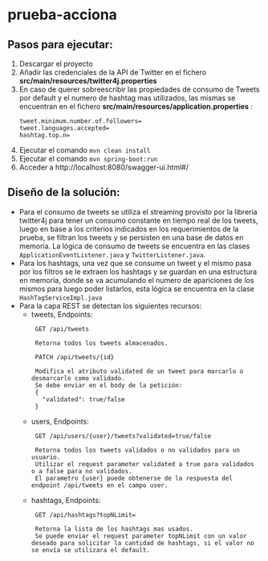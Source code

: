 # prueba-acciona

## Pasos para ejecutar:

1. Descargar el proyecto
2. Añadir las credenciales de la API de Twitter en el fichero **src/main/resources/twitter4j.properties**
3. En caso de querer sobreescribir las propiedades de consumo de Tweets por default y el numero de hashtag mas utilizados, las mismas se encuentran en el fichero **src/main/resources/application.properties** :
	```
	tweet.minimum.number.of.followers=
	tweet.languages.accepted=
	hashtag.top.n=
	```
4. Ejecutar el comando `mvn clean install`
5. Ejecutar el comando `mvn spring-boot:run`
6. Acceder a http://localhost:8080/swagger-ui.html#/

## Diseño de la solución:

- Para el consumo de tweets se utiliza el streaming provisto por la libreria twitter4j para tener un consumo constante en tiempo real de los tweets, luego en base a los criterios indicados en los requerimientos de la prueba, se filtran los tweets y se persisten en una base de datos en memoria. La lógica de consumo de tweets se encuentra en las clases `ApplicationEventListener.java` y `TwitterListener.java`.
- Para los hashtags, una vez que se consume un tweet y el mismo pasa por los filtros se le extraen los hashtags y se guardan en una estructura en memoria, donde se va acumulando el numero de apariciones de los mismos para luego poder listarlos, esta lógica se encuentra en la clase `HashTagServiceImpl.java`
- Para la capa REST se detectan los siguientes recursos:
  - tweets,
  	 Endpoints:
  	 ```
  	  GET /api/tweets
  	  
  	  Retorna todos los tweets almacenados.
  	 ```
  	 ```
  	  PATCH /api/tweets/{id}
  	  
  	  Modifica el atributo validated de un tweet para marcarlo o desmarcarlo como validado. 
  	  Se debe enviar en el body de la petición: 
  	  {
  		"validated": true/false
	  }
  	 ```
  - users,
     Endpoints:
     ```
  	  GET /api/users/{user}/tweets?validated=true/false
  	  
  	  Retorna todos los tweets validados o no validados para un usuario. 
  	  Utilizar el request parameter validated a true para validados o a false para no validados. 
  	  El parametro {user} puede obtenerse de la respuesta del endpoint /api/tweets en el campo user.
  	 ```
  - hashtags,
     Endpoints:
     ```
  	  GET /api/hashtags?topNLimit=
  	  
  	  Retorna la lista de los hashtags mas usados.
  	  Se puede enviar el request parameter topNLimit con un valor deseado para solicitar la cantidad de hashtags, si el valor no se envía se utilizara el default.
  	 ```
     
